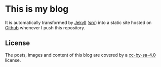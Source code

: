 This is my blog
===============

It is automatically transformed by [Jekyll][jekyll] ([src][jekyll-src])
into a static site hosted on [Github][gh-pages] whenever I push this
repository.

License
-------

The posts, images and content of this blog are covered by
a [cc-by-sa-4.0][] license.

[cc-by-sa-4.0]: https://creativecommons.org/licenses/by-sa/4.0/
[gh-pages]: https://pages.github.com/
[jekyll]: https://jekyllrb.com/
[jekyll-src]: https://github.com/jekyll/jekyll

